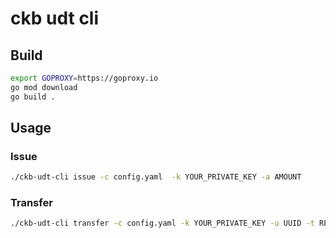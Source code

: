 ckb udt cli
===========

## Build

```bash
export GOPROXY=https://goproxy.io
go mod download
go build .
```

## Usage

### Issue

```bash
./ckb-udt-cli issue -c config.yaml  -k YOUR_PRIVATE_KEY -a AMOUNT
```

### Transfer

```bash
./ckb-udt-cli transfer -c config.yaml -k YOUR_PRIVATE_KEY -u UUID -t RECIPIENT_ADDRESS -a AMOUNT
```

